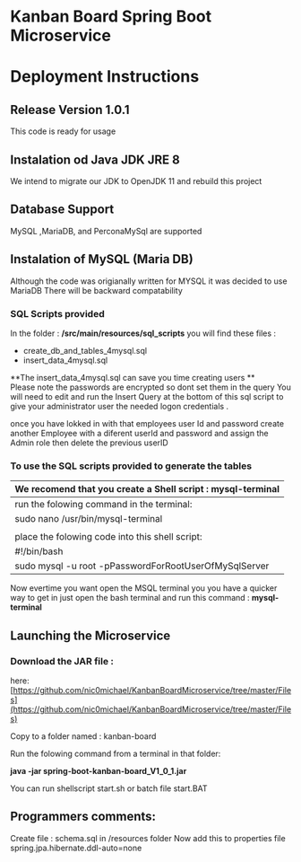 # Kanban Board Spring Boot Microservice

# Deployment Instructions

## Release Version 1.0.1
This code is ready for usage

## Instalation od Java JDK JRE 8
We intend to migrate our JDK to OpenJDK 11 and rebuild this project

## Database Support
MySQL ,MariaDB, and PerconaMySql are supported

## Instalation of MySQL (Maria DB)  
Although the code was origianally written for MYSQL it was decided to use MariaDB
There will be backward compatability


### SQL Scripts provided
In the folder : **/src/main/resources/sql_scripts**
you will find these files : 

  * create_db_and_tables_4mysql.sql
  * insert_data_4mysql.sql

**The insert_data_4mysql.sql can save you time creating users **  
Please note the passwords are encrypted so dont set them in the query
You will need to edit and run the Insert Query at the bottom of this sql script 
to give your administrator user the needed logon credentials .




once you have lokked in with that employees user Id and password create another Employee with a diferent userId and password and assign the Admin role then delete the previous userID

### To use the SQL scripts provided to generate the tables

| We recomend that you create a Shell script : **mysql-terminal**|
|----------------------------------------------------------------|
| run the folowing command in the terminal:                      |
| sudo nano /usr/bin/mysql-terminal                              |
|                                                                |
| place the folowing code into this shell script:                |
| #!/bin/bash                                                    |
| sudo mysql -u root -pPasswordForRootUserOfMySqlServer          |


 
Now evertime you want open the MSQL terminal you you have a quicker way to get in
just open the bash terminal and run this command :
    **mysql-terminal**

## Launching the Microservice
### Download the JAR file :  
here: [https://github.com/nic0michael/KanbanBoardMicroservice/tree/master/Files](https://github.com/nic0michael/KanbanBoardMicroservice/tree/master/Files)

Copy to a folder named : kanban-board

Run the folowing command from a terminal in that folder:

**java -jar spring-boot-kanban-board_V1_0_1.jar**

You can run shellscript start.sh
or batch file start.BAT

## Programmers comments: 
Create file : schema.sql in /resources folder
Now add this to properties file
spring.jpa.hibernate.ddl-auto=none